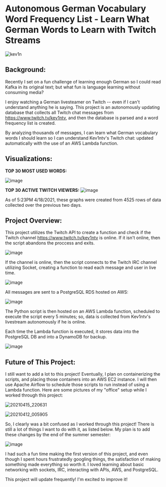 # Autonomous German Vocabulary Word Frequency List - Learn What German Words to Learn with Twitch Streams

![kev1n](https://user-images.githubusercontent.com/53328559/115154362-49fa9c80-a02f-11eb-95ff-c431fbf761ec.png)

## Background:

Recently I set on a fun challenge of learning enough German so I could read Kafka in its original text; but what fun is language learning without consuming media?

I enjoy watching a German livesteamer on Twitch -- even if I can't understand anything he is saying. This project is an autonomously updating database that collects all Twitch chat messages from https://www.twitch.tv/kev1ntv, and then the database is parsed and a word frequency list is created.

By analyzing thousands of messages, I can learn what German vocabulary words I should learn so I can understand Kev1ntv's Twitch chat: updated automatically with the use of an AWS Lambda function.

## Visualizations:
**TOP 30 MOST USED WORDS:**

![image](https://user-images.githubusercontent.com/53328559/115166997-ac24c300-a06a-11eb-9c4c-b4624b36a1f8.png)

**TOP 30 ACTIVE TWITCH VIEWERS:**
![image](https://user-images.githubusercontent.com/53328559/115167040-c199ed00-a06a-11eb-9d88-01a3816a0f49.png)

As of 5:23PM 4/18/2021, these graphs were created from 4525 rows of data collected over the previous two days.

## Project Overview:

This project utilizes the Twitch API to create a function and check if the Twitch channel https://www.twitch.tv/kev1ntv is online. If it isn't online, then the script abandons the proccess and exits.

![image](https://user-images.githubusercontent.com/53328559/115155323-4584b280-a034-11eb-8ec1-a3bb41d9713c.png)

If the channel is online, then the script connects to the Twitch IRC channel utilizing Socket, creating a function to read each message and user in live time.

![image](https://user-images.githubusercontent.com/53328559/115155480-f723e380-a034-11eb-8c43-820f971235a2.png)

All messages are sent to a PostgreSQL RDS hosted on AWS:

![image](https://user-images.githubusercontent.com/53328559/115155537-4ff37c00-a035-11eb-8b7d-decd60c75528.png)

The Python script is then hosted on an AWS Lambda function, scheduled to execute the script every 5 minutes; so, data is collected from Kev1ntv's livestream autonomously if he is online.

Each time the Lambda function is executed, it stores data into the PostgreSQL DB and into a DynamoDB for backup.

![image](https://user-images.githubusercontent.com/53328559/115155960-01df7800-a037-11eb-9c89-1e7b9290240d.png)

## Future of This Project:

I still want to add a lot to this project! Eventually, I plan on containerizing the scripts, and placing those containers into an AWS EC2 instance. I will then use Apache Airflow to schedule those scripts to run instead of using a Lambda function. Here are some pictures of my "office" setup while I worked through this project:


![20210415_220631](https://user-images.githubusercontent.com/53328559/115156116-a661ba00-a037-11eb-90c7-608ffdf8d755.jpg)

![20210412_005905](https://user-images.githubusercontent.com/53328559/115156145-c3968880-a037-11eb-9785-e411125f4b1e.jpg)

So, I clearly was a bit confused as I worked through this project! There is still a lot of things I want to do with it, as listed below. My plan is to add these changes by the end of the summer semester: 

![image](https://user-images.githubusercontent.com/53328559/115156233-15d7a980-a038-11eb-9219-bc3034d850d8.png)

I had such a fun time making the first version of this project, and even though I spent hours frustratedly googling things, the satisfaction of making something made everything so worth it. I loved learning about basic networking with sockets, IRC, interacting with APIs, AWS, and PostgreSQL. 

This project will update frequently! I'm excited to improve it!
